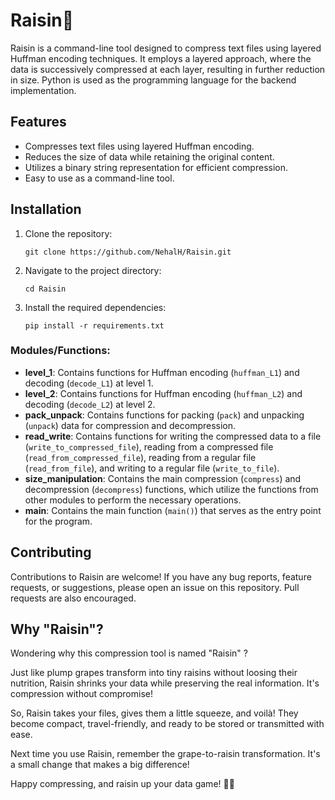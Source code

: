 # Raisin🍇

Raisin is a command-line tool designed to compress text files using layered Huffman encoding techniques. It employs a layered approach, where the data is successively compressed at each layer, resulting in further reduction in size. Python is used as the programming language for the backend implementation.

## Features

- Compresses text files using layered Huffman encoding.
- Reduces the size of data while retaining the original content.
- Utilizes a binary string representation for efficient compression.
- Easy to use as a command-line tool.

## Installation

1. Clone the repository:

   ```shell
   git clone https://github.com/NehalH/Raisin.git
   ```
2. Navigate to the project directory:

   ```shell
   cd Raisin
   ```
3. Install the required dependencies:
   ```shell
   pip install -r requirements.txt
   ```
<!--
## Usage

To compress a text file using Raisin, run the following command:

shell
Copy code
python raisin.py compress <input_file_path> <output_file_path>
Replace <input_file_path> with the path to the text file you want to compress and <output_file_path> with the desired path for the compressed output file.

To decompress a compressed file and retrieve the original text, use the following command:

```shell
   python raisin.py decompress <compressed_file_path> <output_file_path>
```
Replace `<compressed_file_path>` with the path to the compressed file and `<output_file_path>` with the desired path for the decompressed output file.

Examples
Compress a text file named "example.txt" and save the compressed output as "example.bin":

shell
Copy code
python raisin.py compress example.txt example.bin
Decompress a file named "example.bin" and save the decompressed output as "example_decompressed.txt":

shell
Copy code
python raisin.py decompress example.bin example_decompressed.txt
-->

### Modules/Functions:

- **level_1**: Contains functions for Huffman encoding (`huffman_L1`) and decoding (`decode_L1`) at level 1.
- **level_2**: Contains functions for Huffman encoding (`huffman_L2`) and decoding (`decode_L2`) at level 2.
- **pack_unpack**: Contains functions for packing (`pack`) and unpacking (`unpack`) data for compression and decompression.
- **read_write**: Contains functions for writing the compressed data to a file (`write_to_compressed_file`), reading from a compressed file (`read_from_compressed_file`), reading from a regular file (`read_from_file`), and writing to a regular file (`write_to_file`).
- **size_manipulation**: Contains the main compression (`compress`) and decompression (`decompress`) functions, which utilize the functions from other modules to perform the necessary operations.
- **main**: Contains the main function (`main()`) that serves as the entry point for the program.


## Contributing

Contributions to Raisin are welcome! If you have any bug reports, feature requests, or suggestions, please open an issue on this repository. Pull requests are also encouraged.


## Why "Raisin"?

Wondering why this compression tool is named "Raisin" ?

Just like plump grapes transform into tiny raisins without loosing their nutrition, Raisin shrinks your data while preserving the real information. It's compression without compromise!

So, Raisin takes your files, gives them a little squeeze, and voilà! They become compact, travel-friendly, and ready to be stored or transmitted with ease.

Next time you use Raisin, remember the grape-to-raisin transformation. It's a small change that makes a big difference!

Happy compressing, and raisin up your data game! 🍇✨
